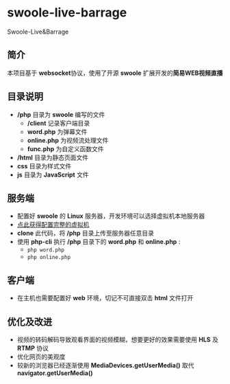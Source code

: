 # swoole-live-barrage
Swoole-Live&amp;Barrage

## 简介
本项目基于 **websocket**协议，使用了开源 **swoole** 扩展开发的**简易WEB视频直播**

## 目录说明
- **/php** 目录为 **swoole** 编写的文件
  - **/client** 记录客户端目录
  - **word.php** 为弹幕文件
  - **online.php** 为视频流处理文件
  - **func.php** 为自定义函数文件
- **/html** 目录为静态页面文件
- **css** 目录为样式文件
- **js** 目录为 **JavaScript** 文件
## 服务端
- 配置好 **swoole** 的 **Linux** 服务器，开发环境可以选择虚拟机本地服务器
- [点此获得配置完整的虚拟机](https://pan.baidu.com/s/1qYQajW4)
- **clone** 此代码，将 **/php** 目录上传至服务器任意目录
- 使用 **php-cli** 执行 **/php** 目录下的 **word.php** 和 **online.php** :
  - `php word.php`
  - `php online.php`
## 客户端
- 在主机也需要配置好 **web** 环境，切记不可直接双击 **html** 文件打开
## 优化及改进
- 视频的转码解码导致观看界面的视频模糊，想要更好的效果需要使用 **HLS** 及 **RTMP** 协议
- 优化网页的美观度
- 较新的浏览器已经逐渐使用 **MediaDevices.getUserMedia()** 取代 **navigator.getUserMedia()**
